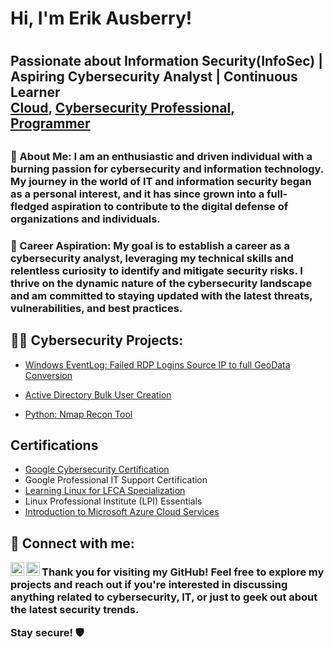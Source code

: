 <h1>Hi, I'm Erik Ausberry!<h1>
  <h2>Passionate about Information Security(InfoSec) | Aspiring Cybersecurity Analyst | Continuous Learner<br/><a href="">Cloud</a>, <a href="https://www.linkedin.com/in/erik-ausberry-26798a270/">Cybersecurity Professional</a>,<br/><a href="https://github.com/Cyber-Donelado/Recon_Tool/tree/main">Programmer</a><h2>
<h3>🔭 About Me:
I am an enthusiastic and driven individual with a burning passion for cybersecurity and information technology. My journey in the world of IT and information security began as a personal interest, and it has since grown into a full-fledged aspiration to contribute to the digital defense of organizations and individuals.<h3>🌱 Career Aspiration:
My goal is to establish a career as a cybersecurity analyst, leveraging my technical skills and relentless curiosity to identify and mitigate security risks. I thrive on the dynamic nature of the cybersecurity landscape and am committed to staying updated with the latest threats, vulnerabilities, and best practices.<h3>



<h2>👨‍💻 Cybersecurity Projects:</h2>


  - [Windows EventLog: Failed RDP Logins Source IP to full GeoData Conversion](https://github.com/Cyber-Donelado/Sentinel-Lab)

  
  - [Active Directory Bulk User Creation](https://github.com/Cyber-Donelado/ActiveDirectory_PS)

  - [Python: Nmap Recon Tool](https://github.com/Cyber-Donelado/Recon_Tool/tree/main)
  

<h2>Certifications</h2>

- <a href="coursera.org/account/accomplishments/specialization/certificate/XLC3KWCXJMTY">Google Cybersecurity Certification</a>
- Google Professional IT Support Certification
- <a href="https://coursera.org/share/8e52f56a0e6bd587ed7b4738efa3a966">Learning Linux for LFCA Specialization</a>
- Linux Professional Institute (LPI) Essentials
- <a href="https://coursera.org/share/7ad02e0ddfcfaefece944f918f54a00a">Introduction to Microsoft Azure Cloud Services</a>

<h2> 🤳 Connect with me:</h2>

[<img align="left" alt="ErikAusberry | Twitter" width="22px" src="https://cdn.jsdelivr.net/npm/simple-icons@v3/icons/twitter.svg" />][twitter]
[<img align="left" alt="ErikAusberry | LinkedIn" width="22px" src="https://cdn.jsdelivr.net/npm/simple-icons@v3/icons/linkedin.svg" />][linkedin]

[twitter]: https://twitter.com/DonEladoo
[linkedin]: https://linkedin.com/in/erik-ausberry-26798a270/

<h3>Thank you for visiting my GitHub! Feel free to explore my projects and reach out if you're interested in discussing anything related to cybersecurity, IT, or just to geek out about the latest security trends.

Stay secure! 🛡️<h3>

<!--


Here are some ideas to get you started:

- 🔭 I’m currently working on ...
- 🌱 I’m currently learning ...
- 👯 I’m looking to collaborate on ...
- 🤔 I’m looking for help with ...
- 💬 Ask me about ...
- 📫 How to reach me: ...
- 😄 Pronouns: ...
- ⚡ Fun fact: ...
-->
